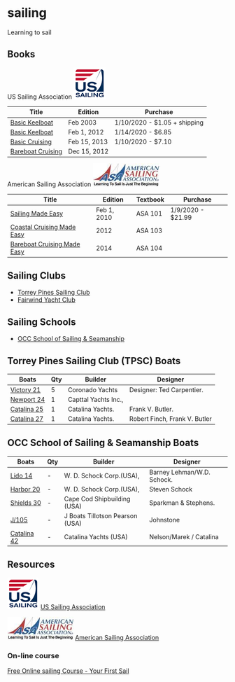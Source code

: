 # sailing
Learning to sail

## Books

<!-- Image -->
US Sailing Association ![Markdown Logo](img/us-sailing.png)

| Title | Edition |  Purchase   |
| ---   | --- | --- |
| [Basic Keelboat](https://www.amazon.com/gp/product/1882502213/ref=ppx_yo_dt_b_asin_title_o00_s00?ie=UTF8&psc=1) | Feb 2003 | 1/10/2020 - $1.05 + shipping |
| [Basic Keelboat](https://www.amazon.com/Basic-Keelboat-Certification-U-S-Sailing/dp/0979647703/ref=pd_sbs_14_7?_encoding=UTF8&pd_rd_i=0979647703&pd_rd_r=4771b068-4af9-4318-a918-e1a2d725c05e&pd_rd_w=itOfU&pd_rd_wg=GrW7O&pf_rd_p=bdd201df-734f-454e-883c-73b0d8ccd4c3&pf_rd_r=SJWKTJCR5YSG3PHBEYY9&psc=1&refRID=SJWKTJCR5YSG3PHBEYY9) | Feb 1, 2012 | 1/14/2020 - $6.85 |
| [Basic Cruising](https://www.amazon.com/Basic-Cruising-National-Instruction-Certification/dp/193891502X/ref=pd_sbs_14_4/146-3635083-2276919?_encoding=UTF8&pd_rd_i=193891502X&pd_rd_r=934b08a9-b29e-4738-813a-22f13519dc82&pd_rd_w=thXLq&pd_rd_wg=z5PIX&pf_rd_p=bdd201df-734f-454e-883c-73b0d8ccd4c3&pf_rd_r=4FDERZNWH403KS5V953Q&psc=1&refRID=4FDERZNWH403KS5V953Q) | Feb 15, 2013 | 1/10/2020 - $7.10 |
| [Bareboat Cruising](https://www.amazon.com/Basic-Cruising-National-Instruction-Certification/dp/193891502X/ref=pd_sbs_14_4/146-3635083-2276919?_encoding=UTF8&pd_rd_i=193891502X&pd_rd_r=934b08a9-b29e-4738-813a-22f13519dc82&pd_rd_w=thXLq&pd_rd_wg=z5PIX&pf_rd_p=bdd201df-734f-454e-883c-73b0d8ccd4c3&pf_rd_r=4FDERZNWH403KS5V953Q&psc=1&refRID=4FDERZNWH403KS5V953Q) | Dec 15, 2012 | |

<!-- Image -->
American Sailing Association ![Markdown Logo](img/asa.jpg)

| Title | Edition |  Textbook   | Purchase   |
| ---   | --- | --- | --- |
| [Sailing Made Easy](https://www.amazon.com/Sailing-Made-Easy-American-Association/dp/098210250X/ref=pd_sbs_14_4/146-3635083-2276919?_encoding=UTF8&pd_rd_i=098210250X&pd_rd_r=affb7b41-508d-4268-9f3b-e1dc196c65d9&pd_rd_w=dcYe4&pd_rd_wg=mTu6d&pf_rd_p=bdd201df-734f-454e-883c-73b0d8ccd4c3&pf_rd_r=P3MNJJNXCZRP6M2A5CFS&psc=1&refRID=P3MNJJNXCZRP6M2A5CFS) | Feb 1, 2010  |  ASA 101 | 1/9/2020 - $21.99 |
| [Coastal Cruising Made Easy](https://www.amazon.com/Coastal-Cruising-American-Sailing-Association/dp/0982102518/ref=pd_bxgy_14_img_2/146-3635083-2276919?_encoding=UTF8&pd_rd_i=0982102518&pd_rd_r=c21375d8-f242-4310-95c0-1d35eb55d350&pd_rd_w=5bby9&pd_rd_wg=8FxKq&pf_rd_p=09627863-9889-4290-b90a-5e9f86682449&pf_rd_r=SWEH8RWB453HX7K9Q3SK&psc=1&refRID=SWEH8RWB453HX7K9Q3SK) |  2012 | ASA 103 | |
| [Bareboat Cruising Made Easy](https://www.amazon.com/Bareboat-Cruising-American-Association-Paperback/dp/B011MCE90Q/ref=pd_bxgy_14_img_3/146-3635083-2276919?_encoding=UTF8&pd_rd_i=B011MCE90Q&pd_rd_r=39155279-f39c-4691-a050-4baab62d3f27&pd_rd_w=OAPvm&pd_rd_wg=7TzsF&pf_rd_p=09627863-9889-4290-b90a-5e9f86682449&pf_rd_r=KGMYABWTG7R2D375J782&psc=1&refRID=KGMYABWTG7R2D375J782) | 2014  | ASA 104 | |

## Sailing Clubs

* [Torrey Pines Sailing Club](http://sailtpsc.com)
* [Fairwind Yacht Club](https://www.fairwind.org/)

## Sailing Schools

* [OCC School of Sailing & Seamanship](https://occsailing.augusoft.net/)

## Torrey Pines Sailing Club (TPSC) Boats

| Boats | Qty |   Builder   | Designer |
| ---   | --- |  ---------- | -------- |
| [Victory 21](https://sailboatdata.com/sailboat/victory-21)    | 5 | Coronado Yachts | Designer: Ted Carpentier. |
| [Newport 24](https://sailboatdata.com/sailboat/neptune-24-cb) | 1 | Capttal Yachts Inc.,  | |
| [Catalina 25](https://sailboatdata.com/sailboat/catalina-25)  | 1 | Catalina Yachts.| Frank V. Butler. |
| [Catalina 27](https://sailboatdata.com/sailboat/catalina-27)  | 1 | Catalina Yachts.| Robert Finch, Frank V. Butler |

## OCC School of Sailing & Seamanship Boats

| Boats | Qty |  Builder   | Designer |
| ---   | --- | ---------- | -------- |
| [Lido 14](https://sailboatdata.com/sailboat/lido-14)     | - | W. D. Schock Corp.(USA),   | Barney Lehman/W.D. Schock. |
| [Harbor 20](https://sailboatdata.com/sailboat/harbor-20) | - | W. D. Schock Corp.(USA),   | Steven Schock |
| [Shields 30](https://sailboatdata.com/sailboat/shields)  | - | Cape Cod Shipbuilding (USA)| Sparkman & Stephens. |
| [J/105](https://sailboatdata.com/sailboat/j105)          | - | J Boats Tillotson Pearson (USA) | Johnstone |
| [Catalina 42](https://sailboatdata.com/sailboat/catalina-42)| - | Catalina Yachts (USA) | Nelson/Marek / Catalina |

## Resources

<!-- Image -->
![Markdown Logo](img/us-sailing.png)
[US Sailing Association](https://www.ussailing.org/)

<!-- Image -->
![Markdown Logo](img/asa.jpg)
[American Sailing Association](https://asa.com/)

### On-line course

[Free Online sailing Course - Your First Sail](https://asa.com/online-sailing-course/)
